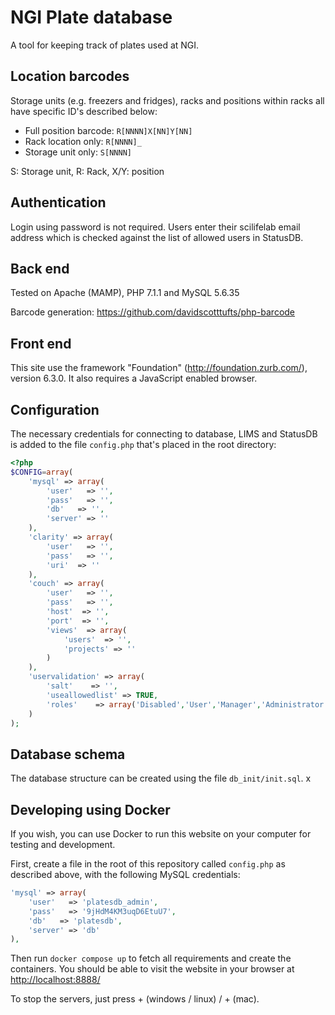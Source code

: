 # NGI Plate database

A tool for keeping track of plates used at NGI. 

## Location barcodes

Storage units (e.g. freezers and fridges), racks and positions within racks all have specific ID's described below:

- Full position barcode: `R[NNNN]X[NN]Y[NN]`
- Rack location only: `R[NNNN]_`
- Storage unit only: `S[NNNN]`

S: Storage unit, R: Rack, X/Y: position

## Authentication

Login using password is not required. Users enter their scilifelab email address which is checked against the list of allowed users in StatusDB.

## Back end

Tested on Apache (MAMP), PHP 7.1.1 and MySQL 5.6.35

Barcode generation: <https://github.com/davidscotttufts/php-barcode>

## Front end

This site use the framework "Foundation" (<http://foundation.zurb.com/>), version 6.3.0.
It also requires a JavaScript enabled browser.

## Configuration

The necessary credentials for connecting to database, LIMS and StatusDB is added to the file `config.php` that's placed in the root directory: 

```php
<?php
$CONFIG=array(
	'mysql' => array(
		'user'   => '',
		'pass'   => '',
		'db'   => '',
		'server' => ''
	),
	'clarity' => array(
		'user'   => '',
		'pass'   => '',
		'uri'  => ''
	),
	'couch' => array(
		'user'   => '',
		'pass'   => '',
		'host'  => '',
		'port'  => '',
		'views'  => array(
			'users'  => '',
			'projects' => ''
		)
	),
	'uservalidation' => array(
		'salt'    => '',
		'useallowedlist' => TRUE,
		'roles'    => array('Disabled','User','Manager','Administrator')
	)
);
```

## Database schema

The database structure can be created using the file `db_init/init.sql`. 
x
## Developing using Docker

If you wish, you can use Docker to run this website on your computer for testing and development.

First, create a file in the root of this repository called `config.php` as described above,
with the following MySQL credentials:

```php
'mysql' => array(
	'user'   => 'platesdb_admin',
	'pass'   => '9jHdM4KM3uqD6EtuU7',
	'db'   => 'platesdb',
	'server' => 'db'
),
```

Then run `docker compose up` to fetch all requirements and create the containers.
You should be able to visit the website in your browser at <http://localhost:8888/>

To stop the servers, just press <ctrl>+<c> (windows / linux) / <cmd>+<c> (mac).
